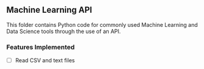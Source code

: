 ## Machine Learning API

This folder contains Python code for commonly used Machine Learning and Data Science tools through the use of an API.

### Features Implemented

- [ ] Read CSV and text files 
